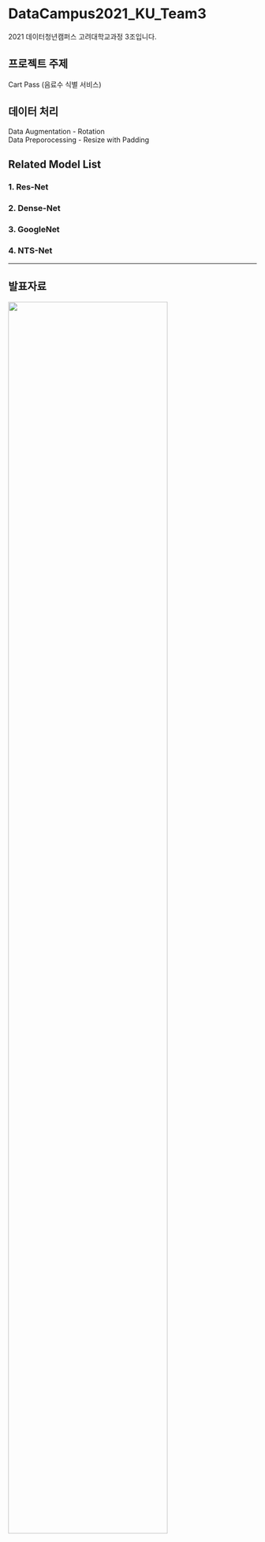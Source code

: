# DataCampus2021_KU_Team3
2021 데이터청년캠퍼스 고려대학교과정 3조입니다.
  
  
## 프로젝트 주제
Cart Pass (음료수 식별 서비스) 

## 데이터 처리
 Data Augmentation - Rotation\
 Data Preporocessing - Resize with Padding  


## Related Model List
### 1. Res-Net
### 2. Dense-Net
### 3. GoogleNet
### 4. NTS-Net  

---

## 발표자료
<img width="80%" src="https://github.com/rhksdn2314/DataCampus2021_KU_Team3/files/7069022/0828.ppt.pdf"/>
